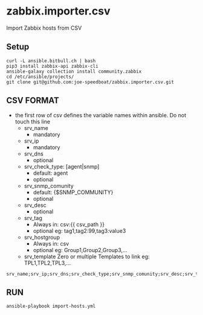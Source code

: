 # zabbix.importer.csv
Import Zabbix hosts from CSV

Setup
----
```
curl -L ansible.bitbull.ch | bash
pip3 install zabbix-api zabbix-cli
ansible-galaxy collection install community.zabbix
cd /etc/ansible/projects/
git clone git@github.com:joe-speedboat/zabbix.importer.csv.git
```

CSV FORMAT
---
* the first row of csv defines the variable names within ansible. Do not touch this line
  * srv_name
    * mandatory
  * srv_ip
    * mandatory
  * srv_dns
    * optional
  * srv_check_type: [agent|snmp]
    * default: agent
    * optional
  * srv_snmp_comunity
    * default: {$SNMP_COMMUNITY}
    * optional
  * srv_desc
    * optional
  * srv_tag
    * Always in: csv:{{ csv_path }}
    * optional 
      eg: tag1,tag2:99,tag3:value3
  * srv_hostgroup
    * Always in: csv
    * optional
      eg: Group1,Group2,Group3,...
  * srv_template
    Zero or multiple Templates to link
    eg: TPL1,TPL2,TPL3,...

```
srv_name;srv_ip;srv_dns;srv_check_type;srv_snmp_comunity;srv_desc;srv_tag;srv_hostgroup;srv_template
```

RUN
----
```
ansible-playbook import-hosts.yml
```

